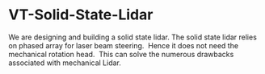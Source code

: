 # VT-Solid-State-Lidar
We are designing and building a solid state lidar. The solid state lidar relies on phased array for laser beam steering.  Hence it does not need the mechanical rotation head.  This can solve the numerous drawbacks associated with mechanical Lidar.
